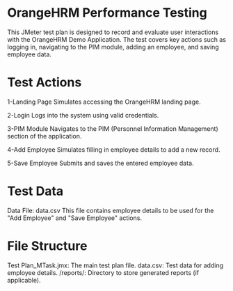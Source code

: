 # OrangeHRM Performance Testing 

This JMeter test plan is designed to record and evaluate user interactions with the OrangeHRM Demo Application. The test covers key actions such as logging in, navigating to the PIM module, adding an employee, and saving employee data.

# Test Actions
1-Landing Page
Simulates accessing the OrangeHRM landing page.

2-Login
Logs into the system using valid credentials.

3-PIM Module
Navigates to the PIM (Personnel Information Management) section of the application.

4-Add Employee
Simulates filling in employee details to add a new record.

5-Save Employee
Submits and saves the entered employee data.

# Test Data
Data File: data.csv
This file contains employee details to be used for the "Add Employee" and "Save Employee" actions. 

# File Structure
Test Plan_MTask.jmx: The main test plan file.
data.csv: Test data for adding employee details.
/reports/: Directory to store generated reports (if applicable).
